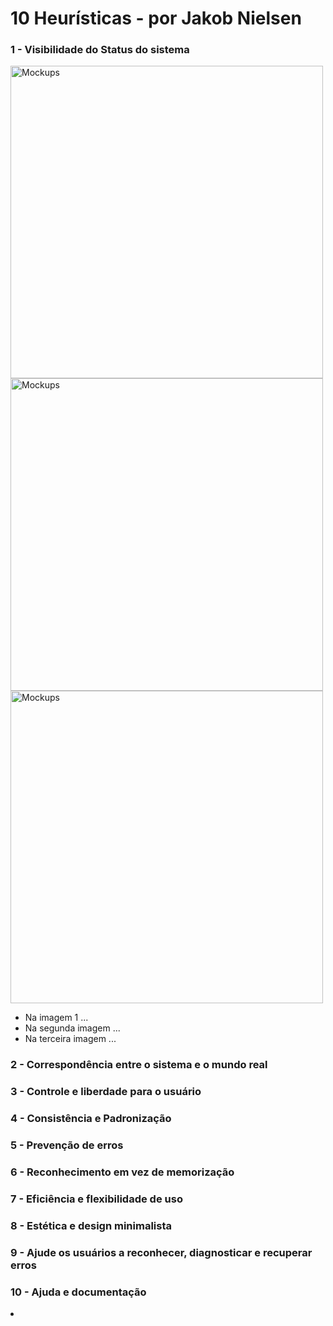 # 10 Heurísticas - por Jakob Nielsen

<div>
<h3> 1 - Visibilidade do Status do sistema </h3>
<img src="/doc/img/mockup_cadastro_funcionario.PNG" alt="Mockups" width="500"> <img src="/doc/img/mockup_cadastro_funcionario.PNG" alt="Mockups" width="500"> <img src="/doc/img/mockup_cadastro_funcionario.PNG" alt="Mockups" width="500">
<ul>
  <li>Na imagem 1 ...</li>
  <li>Na segunda imagem ...</li>
  <li>Na terceira imagem ... </li>
</ul>  
</div> 

<div>
<h3> 2 - Correspondência entre o sistema e o mundo real </h3>
</div>

<div>
<h3> 3 - Controle e liberdade para o usuário </h3>
</div>

<div>
<h3> 4 - Consistência e Padronização </h3>
</div>

<div>
<h3> 5 - Prevenção de erros </h3>
</div>

<div>
<h3> 6 - Reconhecimento em vez de memorização </h3
</div>
  
<div>
<h3> 7 - Eficiência e flexibilidade de uso </h3>
</div>
  
<div>
<h3> 8 - Estética e design minimalista </h3>
</div>
  
<div>  
<h3> 9 - Ajude os usuários a reconhecer, diagnosticar e recuperar erros </h3>
</div>  

<div>
<h3> 10 - Ajuda e documentação </h3>
</div>

<li>
</li>
